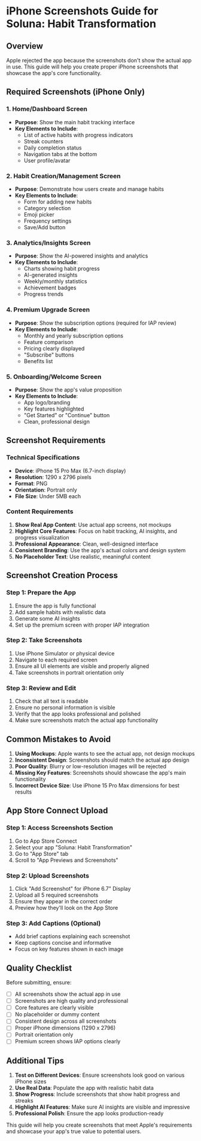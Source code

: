 # iPhone Screenshots Guide for Soluna: Habit Transformation

## Overview
Apple rejected the app because the screenshots don't show the actual app in use. This guide will help you create proper iPhone screenshots that showcase the app's core functionality.

## Required Screenshots (iPhone Only)

### 1. Home/Dashboard Screen
- **Purpose**: Show the main habit tracking interface
- **Key Elements to Include**:
  - List of active habits with progress indicators
  - Streak counters
  - Daily completion status
  - Navigation tabs at the bottom
  - User profile/avatar

### 2. Habit Creation/Management Screen
- **Purpose**: Demonstrate how users create and manage habits
- **Key Elements to Include**:
  - Form for adding new habits
  - Category selection
  - Emoji picker
  - Frequency settings
  - Save/Add button

### 3. Analytics/Insights Screen
- **Purpose**: Show the AI-powered insights and analytics
- **Key Elements to Include**:
  - Charts showing habit progress
  - AI-generated insights
  - Weekly/monthly statistics
  - Achievement badges
  - Progress trends

### 4. Premium Upgrade Screen
- **Purpose**: Show the subscription options (required for IAP review)
- **Key Elements to Include**:
  - Monthly and yearly subscription options
  - Feature comparison
  - Pricing clearly displayed
  - "Subscribe" buttons
  - Benefits list

### 5. Onboarding/Welcome Screen
- **Purpose**: Show the app's value proposition
- **Key Elements to Include**:
  - App logo/branding
  - Key features highlighted
  - "Get Started" or "Continue" button
  - Clean, professional design

## Screenshot Requirements

### Technical Specifications
- **Device**: iPhone 15 Pro Max (6.7-inch display)
- **Resolution**: 1290 x 2796 pixels
- **Format**: PNG
- **Orientation**: Portrait only
- **File Size**: Under 5MB each

### Content Requirements
1. **Show Real App Content**: Use actual app screens, not mockups
2. **Highlight Core Features**: Focus on habit tracking, AI insights, and progress visualization
3. **Professional Appearance**: Clean, well-designed interface
4. **Consistent Branding**: Use the app's actual colors and design system
5. **No Placeholder Text**: Use realistic, meaningful content

## Screenshot Creation Process

### Step 1: Prepare the App
1. Ensure the app is fully functional
2. Add sample habits with realistic data
3. Generate some AI insights
4. Set up the premium screen with proper IAP integration

### Step 2: Take Screenshots
1. Use iPhone Simulator or physical device
2. Navigate to each required screen
3. Ensure all UI elements are visible and properly aligned
4. Take screenshots in portrait orientation only

### Step 3: Review and Edit
1. Check that all text is readable
2. Ensure no personal information is visible
3. Verify that the app looks professional and polished
4. Make sure screenshots match the actual app functionality

## Common Mistakes to Avoid

1. **Using Mockups**: Apple wants to see the actual app, not design mockups
2. **Inconsistent Design**: Screenshots should match the actual app design
3. **Poor Quality**: Blurry or low-resolution images will be rejected
4. **Missing Key Features**: Screenshots should showcase the app's main functionality
5. **Incorrect Device Size**: Use iPhone 15 Pro Max dimensions for best results

## App Store Connect Upload

### Step 1: Access Screenshots Section
1. Go to App Store Connect
2. Select your app "Soluna: Habit Transformation"
3. Go to "App Store" tab
4. Scroll to "App Previews and Screenshots"

### Step 2: Upload Screenshots
1. Click "Add Screenshot" for iPhone 6.7" Display
2. Upload all 5 required screenshots
3. Ensure they appear in the correct order
4. Preview how they'll look on the App Store

### Step 3: Add Captions (Optional)
- Add brief captions explaining each screenshot
- Keep captions concise and informative
- Focus on key features shown in each image

## Quality Checklist

Before submitting, ensure:
- [ ] All screenshots show the actual app in use
- [ ] Screenshots are high quality and professional
- [ ] Core features are clearly visible
- [ ] No placeholder or dummy content
- [ ] Consistent design across all screenshots
- [ ] Proper iPhone dimensions (1290 x 2796)
- [ ] Portrait orientation only
- [ ] Premium screen shows IAP options clearly

## Additional Tips

1. **Test on Different Devices**: Ensure screenshots look good on various iPhone sizes
2. **Use Real Data**: Populate the app with realistic habit data
3. **Show Progress**: Include screenshots that show habit progress and streaks
4. **Highlight AI Features**: Make sure AI insights are visible and impressive
5. **Professional Polish**: Ensure the app looks production-ready

This guide will help you create screenshots that meet Apple's requirements and showcase your app's true value to potential users.

